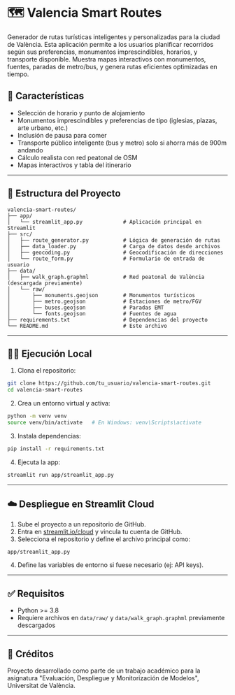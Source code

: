 # 🗺️ Valencia Smart Routes

Generador de rutas turísticas inteligentes y personalizadas para la ciudad de València. Esta aplicación permite a los usuarios planificar recorridos según sus preferencias, monumentos imprescindibles, horarios, y transporte disponible. Muestra mapas interactivos con monumentos, fuentes, paradas de metro/bus, y genera rutas eficientes optimizadas en tiempo.

## 🚀 Características

- Selección de horario y punto de alojamiento
- Monumentos imprescindibles y preferencias de tipo (iglesias, plazas, arte urbano, etc.)
- Inclusión de pausa para comer
- Transporte público inteligente (bus y metro) solo si ahorra más de 900m andando
- Cálculo realista con red peatonal de OSM
- Mapas interactivos y tabla del itinerario

---

## 📁 Estructura del Proyecto

```
valencia-smart-routes/
├── app/
│   └── streamlit_app.py             # Aplicación principal en Streamlit
├── src/
│   ├── route_generator.py           # Lógica de generación de rutas
│   ├── data_loader.py               # Carga de datos desde archivos
│   ├── geocoding.py                 # Geocodificación de direcciones
│   └── route_form.py                # Formulario de entrada de usuario
├── data/
│   ├── walk_graph.graphml           # Red peatonal de València (descargada previamente)
│   └── raw/
│       ├── monuments.geojson        # Monumentos turísticos
│       ├── metro.geojson            # Estaciones de metro/FGV
│       ├── buses.geojson            # Paradas EMT
│       └── fonts.geojson            # Fuentes de agua
├── requirements.txt                 # Dependencias del proyecto
└── README.md                        # Este archivo
```

---

## 🧑‍💻 Ejecución Local

1. Clona el repositorio:

```bash
git clone https://github.com/tu_usuario/valencia-smart-routes.git
cd valencia-smart-routes
```

2. Crea un entorno virtual y activa:

```bash
python -m venv venv
source venv/bin/activate   # En Windows: venv\Scripts\activate
```

3. Instala dependencias:

```bash
pip install -r requirements.txt
```

4. Ejecuta la app:

```bash
streamlit run app/streamlit_app.py
```

---

## ☁️ Despliegue en Streamlit Cloud

1. Sube el proyecto a un repositorio de GitHub.
2. Entra en [streamlit.io/cloud](https://streamlit.io/cloud) y vincula tu cuenta de GitHub.
3. Selecciona el repositorio y define el archivo principal como:
```
app/streamlit_app.py
```
4. Define las variables de entorno si fuese necesario (ej: API keys).

---

## ✅ Requisitos

- Python >= 3.8
- Requiere archivos en `data/raw/` y `data/walk_graph.graphml` previamente descargados

---

## 📍 Créditos

Proyecto desarrollado como parte de un trabajo académico para la asignatura "Evaluación, Despliegue y Monitorización de Modelos", Universitat de València.